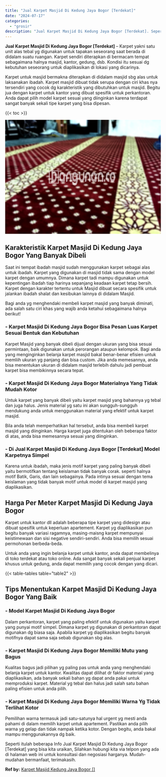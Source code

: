 ```yaml
---
title: "Jual Karpet Masjid Di Kedung Jaya Bogor [Terdekat]"
date: "2024-07-17"
categories: 
  - "grosir"
description: "Jual Karpet Masjid Di Kedung Jaya Bogor [Terdekat]. Seperti itulah beberapa Info Jual Karpet Masjid Di Kedung Jaya Bogor [Terdekat] yang bisa kita uraikan,..."
---
```


**Jual Karpet Masjid Di Kedung Jaya Bogor \[Terdekat\]** – Karpet yakni satu unit alas tebal yg digunakan untuk tapakan seseorang saat berada di didalam suatu ruangan. Karpet sendiri diterapkan di bermacam tempat sebagaimana halnya masjid, kantor, gedung, dsb. Kondisi itu sesuai dg kebutuhan seseorang untuk diaplikasikan di lokasi yang dicarinya.

Karpet untuk masjid bermakna diterapkan di didalam masjid sbg alas untuk laksanakan ibadah. Karpet masjid dibuat tidak serupa dengan ciri khas nya tersendiri yang cocok dg karakteristik yang dibutuhkan untuk masjid. Begitu jua dengan karpet untuk kantor yang dibuat spesifik untuk perkantoran. Anda dapat pilih model karpet sesuai yang diinginkan karena terdapat sangat banyak sekali tipe karpet yang bisa dipesan.

{{< toc >}}

![Jual Karpet Masjid Di Kedung Jaya Bogor [Terdekat]](/images/grosir-karpet-murah-12.png)

## Karakteristik Karpet Masjid Di Kedung Jaya Bogor Yang Banyak Dibeli

Saat ini tempat ibadah masjid sudah menggunakan karpet sebagai alas untuk ibadah. Karpet yang digunakan di masjid tidak sama dengan model karpet dengan umumnya. Dimana karpet tadi mampu digunakan untuk kepentingan ibadah tiap harinya sepanjang keadaan karpet tetap bersih. Karpet dengan karakter tertentu untuk Masjid dibuat secara spesifik untuk jalankan ibadah shalat dan kesibukan lainnya di didalam Masjid.

Bagi anda yg menghendaki membeli karpet masjid yang banyak diminati, ada salah satu ciri khas yang wajib anda ketahui sebagaimana halnya berikut!

### \- Karpet Masjid Di Kedung Jaya Bogor Bisa Pesan Luas Karpet Sesuai Bentuk dan Kebutuhan

Karpet Masjid yang banyak dibeli dijual dengan ukuran yang bisa sesuai permintaan, baik digunakan untuk perorangan ataupun kelompok. Bagi anda yang menginginkan belanja karpet masjid bakal benar-benar efisien untuk memliih ukuran yg panjang dan bisa custom. Jika anda memesannya, anda bisa menentukan ukuran di didalam masjid terlebih dahulu jadi pembuat karpet bisa membikinnya secara tepat.

### \- Karpet Masjid Di Kedung Jaya Bogor Materialnya Yang Tidak Mudah Kotor

Untuk karpet yang banyak dibeli yaitu karpet masjid yang bahannya yg tebal dan juga halus. Jenis material yg satu ini akan sungguh-sungguh mendukung anda untuk menggunakan material yang efektif untuk karpet masjid.

Bila anda telah memperhatikan hal tersebut, anda bisa membeli karpet masjid yang diinginkan. Harga karpet juga ditentukan oleh beberapa faktor di atas, anda bisa memesannya sesuai yang diinginkan.

### \- Di Jual Karpet Masjid Di Kedung Jaya Bogor \[Terdekat\] Model Karpetnya Simpel

Karena untuk ibadah, maka jenis motif karpet yang paling banyak dibeli yaitu bermotifkan tentang keislaman tidak banyak corak. seperti halnya motif Batik, Garis, dan lain sebagainya. Pada intinya sesuai dengan tema keislaman yang tidak banyak motif untuk model di karpet masjid yang diaplikasikan.

## Harga Per Meter Karpet Masjid Di Kedung Jaya Bogor

Karpet untuk kantor dll adalah beberapa tipe karpet yang didesign atau dibuat spesifik untuk keperluan apartement. Karpet yg diaplikasikan pun begitu banyak variasi ragamnya, masing-maisng karpet mempunyai keistimewaan dan sisi negative sendiri-sendiri. Anda bisa memilih sesuai permohonan berbeda-beda.

Untuk anda yang ingin belanja karpet untuk kantor, anda dapat membelinya di toko terdekat atau toko online. Ada sangat banyak sekali penjual karpet khusus untuk gedung, anda dapat memilih yang cocok dengan yang dicari.

{{< table-tables table="table2" >}}

## Tips Menentukan Karpet Masjid Di Kedung Jaya Bogor Yang Baik

### \- Model Karpet Masjid Di Kedung Jaya Bogor

Dalam perkantoran, karpet yang paling efektif untuk digunakan yaitu karpet yang punyai motif simpel. Dimana karpet yg digunakan di perkantoran dapat digunakan dg biasa saja. Apabila karpet yg diaplikasikan begitu banyak motifnya dapat sama saja sebab digunakan sbg alas.

### \- Karpet Masjid Di Kedung Jaya Bogor Memiliki Mutu yang Bagus

Kualitas bagus jadi pilihan yg paling pas untuk anda yang menghendaki belanja karpet untuk kantor. Kwalitas dapat dilihat dr faktor material yang diaplikasikan, ada banyak sekali bahan yg dapat anda pakai untuk memproduksi karpet. Material yg tebal dan halus jadi salah satu bahan paling efisien untuk anda pilih.

### \- Karpet Masjid Di Kedung Jaya Bogor Memiliki Warna Yg Tidak Terlihat Kotor

Pemilihan warna termasuk jadi satu-satunya hal urgent yg mesti anda pahami di dalam memilih karpet untuk apartement. Pastikan anda pilih warna yg gelap dan tidak nampak ketika kotor. Dengan begitu, anda bakal mampu menggunakannya dg baik.

Seperti itulah beberapa Info Jual Karpet Masjid Di Kedung Jaya Bogor \[Terdekat\] yang bisa kita uraikan, Silahkan hubungi kita via telpon yang ada di halaman web ini untuk konsultasi dan negosiasi harganya. Mudah-mudahan bermanfaat, terimakasih.

**Ref by:**  [Karpet Masjid Kedung Jaya Bogor []](https://id.wikipedia.org/wiki/Karpet)
